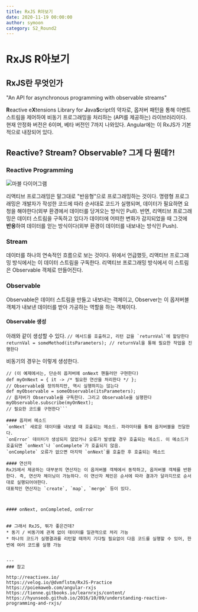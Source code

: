 ```yaml
---
title: RxJS R아보기
date: 2020-11-19 00:00:00
author: symoon
category: S2_Round2
---
```



# RxJS R아보기


## RxJS란 무엇인가

"An API for asynchronous programming with observable streams"

**R**eactive e**X**tensions Library for **J**ava**S**cript의 약자로, 옵저버 패턴을 통해 이벤트 스트림을 제어하여 비동기 프로그래밍을 처리하는 (API를 제공하는) 라이브러리이다. 현재 안정화 버전은 6이며, 베타 버전인 7까지 나와있다. Angular에는 이 RxJS가 기본적으로 내장되어 있다.


## Reactive? Stream? Observable? 그게 다 뭔데?!

### Reactive Programming

![마블 다이어그램](http://reactivex.io/assets/operators/legend.png "이미지 출처: http://reactivex.io/documentation/ko/observable.html")

리액티브 프로그래밍은 말그대로 "반응형"으로 프로그래밍하는 것이다. 
명령형 프로그래밍은 개발자가 작성한 코드에 따라 순서대로 코드가 실행되며, 데이터가 필요하면 요청을 해야한다(외부 환경에서 데이터를 당겨오는 방식인 Pull). 반면, 리액티브 프로그래밍은 데이터 스트림을 구독하고 있다가 데이터에 어떠한 변화가 감지되었을 때 그것에 **반응**하여 데이터를 얻는 방식이다(외부 환경이 데이터를 내보내는 방식인 Push). 

### Stream
데이터를 하나의 연속적인 흐름으로 보는 것이다. 위에서 언급했듯, 리액티브 프로그래밍 방식에서는 이 데이터 스트림을 구독한다. 리액티브 프로그래밍 방식에서 이 스트림은 Observable 객체로 만들어진다.

### Observable
Observable은 데이터 스트림을 만들고 내보내는 객체이고, Observer는 이 옵저버블 객체가 내보낸 데이터를 받아 가공하는 역할을 하는 객체이다.

#### Observable 생성
아래와 같이 생성할 수 있다.
```// 메서드를 호출하고, 리턴 값을 `returnVal`에 할당한다
returnVal = someMethod(itsParameters);
// returnVal을 통해 필요한 작업을 진행한다```

비동기의 경우는 이렇게 생성한다.
```// 옵저버의 onNext 핸들러를 정의한다, 하지만 실행하지는 않는다
// (이 예제에서는, 단순히 옵저버에 onNext 핸들러만 구현한다)
def myOnNext = { it -> /* 필요한 연산을 처리한다 */ };
// Observable을 정의하지만, 역시 실행하지는 않는다
def myObservable = someObservable(itsParameters);
// 옵저버가 Observable을 구독한다. 그리고 Observable을 실행한다
myObservable.subscribe(myOnNext);
// 필요한 코드를 구현한다```

#### 옵저버 메소드
`onNext` 새로운 데이터를 내보낼 때 호출되는 메소드. 파라미터를 통해 옵저버블을 전달한다.
`onError` 데이터가 생성되지 않았거나 오류가 발생할 경우 호출되는 메소드. 이 메소드가 호출되면 `onNext`나 `onComplete`가 호출되지 않음.
`onComplete` 오류가 없으면 마지막 `onNext`를 호출한 후 호출되는 메소드

#### 연산자
RxJS에서 제공하는 대부분의 연산자는 이 옵저버블 객체에서 동작하고, 옵저버블 객체를 반환한다. 즉, 연산자 체이닝이 가능하다. 이 연산자 체인은 순서에 따라 결과가 달라지므로 순서대로 실행되어야한다. 
대표적인 연산자는 `create`, `map`, `merge` 등이 있다. 



#### onNext, onCompleted, onError


## 그래서 RxJS, 뭐가 좋은건데?
* 동기 / 비동기에 관계 없이 데이터를 일관적으로 처리 가능
* 하나의 코드가 실행결과를 리턴할 때까지 기다릴 필요없이 다음 코드를 실행할 수 있어, 한 번에 여러 코드를 실행 가능


---
### 참고

http://reactivex.io/
https://velog.io/@dvmflstm/RxJS-Practice
https://poiemaweb.com/angular-rxjs
https://tienne.gitbooks.io/learnrxjs/content/
https://hyunseob.github.io/2016/10/09/understanding-reactive-programming-and-rxjs/
